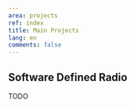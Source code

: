 ```yaml
---
area: projects
ref: index
title: Main Projects
lang: en
comments: false
---
```


## Software Defined Radio

TODO